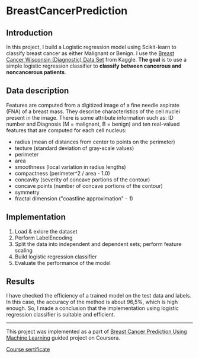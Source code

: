 # BreastCancerPrediction

## Introduction
In this project, I build a Logistic regression model using Scikit-learn to classify breast cancer as either Malignant or Benign. I use the [Breast Cancer Wisconsin (Diagnostic) Data Set](https://www.kaggle.com/uciml/breast-cancer-wisconsin-data) from Kaggle. **The goal** is to use a simple logistic regression classifier to **classify between cancerous and noncancerous patients**.

## Data description
Features are computed from a digitized image of a fine needle aspirate (FNA) of a breast mass. They describe characteristics of the cell nuclei present in the image.
There is some attribute information such as: ID number and Diagnosis (M = malignant, B = benign) and ten real-valued features that are computed for each cell nucleus:

  - radius (mean of distances from center to points on the perimeter)
  - texture (standard deviation of gray-scale values)
  - perimeter
  - area
  - smoothness (local variation in radius lengths)
  - compactness (perimeter^2 / area - 1.0)
  - concavity (severity of concave portions of the contour)
  - concave points (number of concave portions of the contour)
  - symmetry
  - fractal dimension ("coastline approximation" - 1)

## Implementation
1. Load & exlore the dataset
2. Perform LabelEncoding
3. Split the data into independent and dependent sets; perform feature scaling
4. Build logistic regression classifier
5. Evaluate the performance of the model


## Results
I have checked the efficiency of a trained model on the test data and labels. In this case, the accuracy of the method is about 96,5%, which is high enough. So, I made a conclusion that the implementation using logistic regression classifier is suitable and efficient.


----------------
This project was implemented as a part of [Breast Cancer Prediction Using Machine Learning](https://www.coursera.org/projects/breast-cancer-prediction-using-machine-learning) guided project on Coursera.

[Course sertificate](https://www.coursera.org/account/accomplishments/verify/E7JKDG8R55CC?utm_source=ln&utm_medium=certificate&utm_content=cert_image&utm_campaign=pdf_header_button&utm_product=project)

